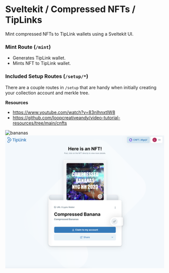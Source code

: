 # Sveltekit / Compressed NFTs / TipLinks

Mint compressed NFTs to TipLink wallets using a Sveltekit UI.

### Mint Route (`/mint`)

-   Generates TipLink wallet.
-   Mints NFT to TipLink wallet.

### Included Setup Routes (`/setup/*`)

There are a couple routes in `/setup` that are handy when initially creating your collection account and merkle tree.

**Resources**

-   https://www.youtube.com/watch?v=83nIhnxtlW8
-   https://github.com/loopcreativeandy/video-tutorial-resources/tree/main/cnfts

![bananas](./doc/ss.png)
![bananas](./doc/tiplink.png)

